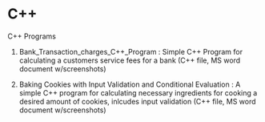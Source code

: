 # C++
C++ Programs

1) Bank_Transaction_charges_C++_Program : Simple C++ Program for calculating a customers service fees for a bank (C++ file, MS word document w/screenshots)

2) Baking Cookies with Input Validation and Conditional Evaluation : A simple C++ program for calculating necessary ingredients for cooking a desired amount of cookies, inlcudes input validation (C++ file, MS word document w/screenshots)
